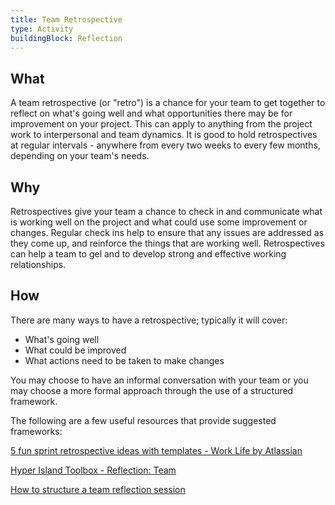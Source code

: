 ```yaml
---
title: Team Retrospective
type: Activity
buildingBlock: Reflection
---
```

## What

A team retrospective (or "retro") is a chance for your team to get together to reflect on what's going well and what opportunities there may be for improvement on your project. This can apply to anything from the project work to interpersonal and team dynamics. It is good to hold retrospectives at regular intervals - anywhere from every two weeks to every few months, depending on your team's needs.

## Why

Retrospectives give your team a chance to check in and communicate what is working well on the project and what could use some improvement or changes. Regular check ins help to ensure that any issues are addressed as they come up, and reinforce the things that are working well. Retrospectives can help a team to gel and to develop strong and effective working relationships.

## How

There are many ways to have a retrospective; typically it will cover:

- What's going well
- What could be improved
- What actions need to be taken to make changes

You may choose to have an informal conversation with your team or you may choose a more formal approach through the use of a structured framework.

The following are a few useful resources that provide suggested frameworks:

[5 fun sprint retrospective ideas with templates - Work Life by Atlassian](https://www.atlassian.com/blog/jira-software/5-fun-sprint-retrospective-ideas-templates)

[Hyper Island Toolbox - Reflection: Team](https://toolbox.hyperisland.com/reflection-team#share)

[How to structure a team reflection session](https://www.trytriggers.com/tutorials/how-to-structure-a-team-reflection-session)